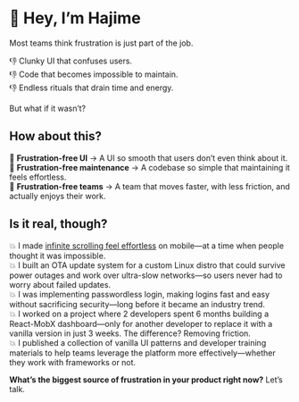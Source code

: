 # 👋 Hey, I’m Hajime
Most teams think frustration is just part of the job.

👎 Clunky UI that confuses users.  
👎 Code that becomes impossible to maintain.  
👎 Endless rituals that drain time and energy.  

But what if it wasn’t?

## How about this?
🚀 **Frustration-free UI** → A UI so smooth that users don’t even think about it.  
🚀 **Frustration-free maintenance** → A codebase so simple that maintaining it feels effortless.  
🚀 **Frustration-free teams** → A team that moves faster, with less friction, and actually enjoys their work.  

## Is it real, though?
💥 I made [infinite scrolling feel effortless][cs1] on mobile—at a time when people thought it was impossible.  
💥 I built an OTA update system for a custom Linux distro that could survive power outages and work over ultra-slow networks—so users never had to worry about failed updates.  
💥 I was implementing passwordless login, making logins fast and easy without sacrificing security—long before it became an industry trend.  
💥 I worked on a project where 2 developers spent 6 months building a React-MobX dashboard—only for another developer to replace it with a vanilla version in just 3 weeks. The difference? Removing friction.  
💥 I published a collection of vanilla UI patterns and developer training materials to help teams leverage the platform more effectively—whether they work with frameworks or not.  

**What’s the biggest source of frustration in your product right now?** Let’s talk.

[cs1]: https://foxbunny.github.io/infinite-scrolling-lessons.html
